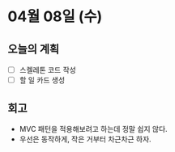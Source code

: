 # 04월 08일 \(수\)

## 오늘의 계획

* [ ] 스켈레톤 코드 작성
* [ ] 할 일 카드 생성

## 회고

* MVC 패턴을 적용해보려고 하는데 정말 쉽지 않다.
* 우선은 동작하게, 작은 거부터 차근차근 하자.

